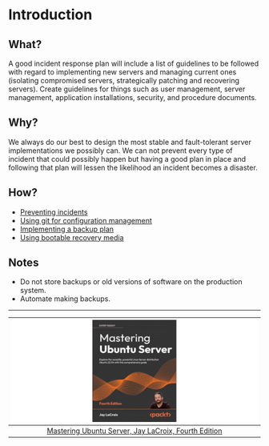 # Introduction

## What?

A good incident response plan will include a list of guidelines to be followed with regard to  implementing new servers and managing current ones (isolating compromised servers, strategically patching and recovering servers). Create guidelines for things such as user management, server management, application installations, security, and procedure documents.

## Why?

We always do our best to design the most stable and fault-tolerant server implementations we possibly can. We can not prevent every type of incident that could possibly happen but having a good plan in place and following that plan will lessen the likelihood an incident becomes a disaster.

## How?

* [Preventing incidents](prevention.md)
* [Using git for configuration management](git.md)
* [Implementing a backup plan](backup.md)
* [Using bootable recovery media](brm.md)

## Notes

* Do not store backups or old versions of software on the production system.
* Automate making backups. 

----

| ![Ubuntu Server](../../_static/images/ubuntu-server-book.png) |
|:--:|
| [Mastering Ubuntu Server, Jay LaCroix, Fourth Edition](https://www.packtpub.com/product/mastering-ubuntu-server-fourth-edition/9781803234243) |

